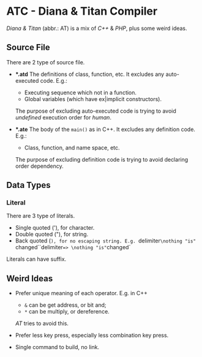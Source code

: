 ATC - Diana & Titan Compiler
============================

*Diana & Titan* (abbr.: AT) is a mix of *C++* & *PHP*, plus some weird ideas.


Source File
-----------

There are 2 type of source file.

  - __*.atd__ The definitions of class, function, etc.
    It excludes any auto-executed code. E.g.:

    - Executing sequence which not in a function.
    - Global variables (which have ex|implicit constructors).

    The purpose of excluding auto-executed code is trying to avoid *undefined*
    execution order for *human*.

  - __*.ate__ The body of the `main()` as in C++.
    It excludes any definition code. E.g.:

    - Class, function, and name space, etc.

    The purpose of excluding definition code is trying to avoid declaring order
    dependency.


Data Types
----------

### Literal ###

There are 3 type of literals.

  - Single quoted ('), for character.
  - Double quoted ("), for string.
  - Back quoted (`), for no escaping string. E.g.
    `delimiter`\nothing "is" `changed``delimiter` => \nothing "is" `changed`

Literals can have suffix.

Weird Ideas
-----------

  - Prefer unique meaning of each operator.
    E.g. in C++

    - `&` can be get address, or bit and;
    - `*` can be multiply, or dereference.

    *AT* tries to avoid this.

  - Prefer less key press, especially less combination key press.

  - Single command to build, no link.
